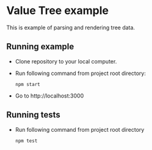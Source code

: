 # Value Tree example

This is example of parsing and rendering tree data.

## Running example

  - Clone repository to your local computer.

  - Run following command from project root directory:

    ```
    npm start
    ```

  - Go to http://localhost:3000

## Running tests

  - Run following command from project root directory
    ```
    npm test
    ```
